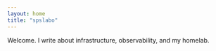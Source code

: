 ```yaml
---
layout: home
title: "spslabo"
---
```


Welcome. I write about infrastructure, observability, and my homelab.
